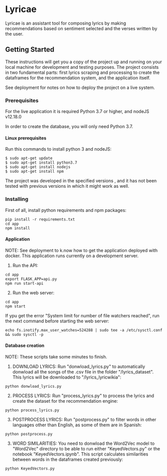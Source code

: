 # Lyricae

Lyricae is an assistant tool for composing lyrics by making recommendations based on sentiment selected and the verses written by the user. 

## Getting Started

These instructions will get you a copy of the project up and running on your local machine for development and testing purposes. The project consists in two fundamental parts: first lyrics scraping and processing to create the dataframes for the recommendation system, and the application itself.

See deployment for notes on how to deploy the project on a live system.

### Prerequisites

For the live application it is required Python 3.7 or higher, and nodeJS v12.18.0

In order to create the database, you will only need Python 3.7.

#### Linux prerequisites

Run this commands to install python 3 and nodeJS:

```
$ sudo apt-get update
$ sudo apt-get install python3.7
$ sudo apt-get install nodejs
$ sudo apt-get install npm
```

The project was developed in the specified versions , and it has not been tested with previous versions in which it might work as well.

### Installing

First of all, install python requirements and npm packages:

```
pip install -r requirements.txt
cd app
npm install
```

#### Application

NOTE: See deployment to k.now how to get the application deployed with docker. This application runs currently on a development server.

1. Run the API:

```
cd app
export FLASK_APP=api.py
npm run start-api
```

2. Run the web server:

```
cd app
npm start
```

If ypu get the error "System limit for number of file watchers reached", run the next command before starting the web server:

```
echo fs.inotify.max_user_watches=524288 | sudo tee -a /etc/sysctl.conf && sudo sysctl -p
```

#### Database creation

NOTE: These scripts take some minutes to finish.


1. DOWNLOAD LYRICS: Run "donwload_lyrics.py" to automatically donwload all the songs of the .csv file in the folder "/lyrics_dataset". This lyrics will be downloaded to "/lyrics_lyricwikia":

```
python donwload_lyrics.py
```

2. PROCESS LYRICS: Run "process_lyrics.py" to process the lyrics and create the dataset for the recommendation engine:

```
python process_lyrics.py
```

3. POSTPROCESS LYRICS: Run "postprocess.py" to filter words in other languages other than English, as some of them are in Spanish:

```
python postprocess.py
```

3. WORD SIMILARITIES: You need to donwload the Word2Vec model to "Word2Vec" directory to be able to run either "KeyedVectors.py" or the notebook "KeyedVectors.ipynb". This script calculates similarities between words in the dataframes created previously:

```
python KeyedVectors.py
```




<!-- 

## Deployment

Add additional notes about how to deploy this on a live system

## Built With

* [Dropwizard](http://www.dropwizard.io/1.0.2/docs/) - The web framework used
* [Maven](https://maven.apache.org/) - Dependency Management
* [ROME](https://rometools.github.io/rome/) - Used to generate RSS Feeds

## Contributing

Please read [CONTRIBUTING.md](https://gist.github.com/PurpleBooth/b24679402957c63ec426) for details on our code of conduct, and the process for submitting pull requests to us.

## Versioning

We use [SemVer](http://semver.org/) for versioning. For the versions available, see the [tags on this repository](https://github.com/your/project/tags). 

## Authors

* **Billie Thompson** - *Initial work* - [PurpleBooth](https://github.com/PurpleBooth)

See also the list of [contributors](https://github.com/your/project/contributors) who participated in this project.

## License

This project is licensed under the MIT License - see the [LICENSE.md](LICENSE.md) file for details

## Acknowledgments

* Hat tip to anyone whose code was used
* Inspiration
* etc

-->